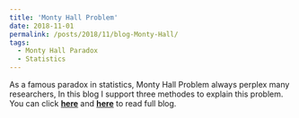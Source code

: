 ```yaml
---
title: 'Monty Hall Problem'
date: 2018-11-01
permalink: /posts/2018/11/blog-Monty-Hall/
tags:
  - Monty Hall Paradox
  - Statistics
---
```


As a famous paradox in statistics, Monty Hall Problem always perplex many researchers, In this blog I support three methodes to explain this problem. You can click [**here**](https://zhuanlan.zhihu.com/p/48254298) and [**here**](https://pridelee.github.io/files/blog/Monty-Hall-Problem.pdf) to read full blog.
